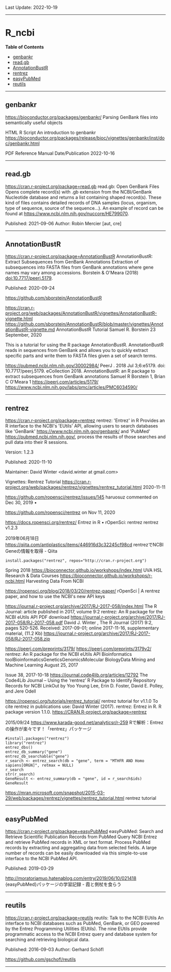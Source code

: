 Last Update: 2022-10-19

----------
# R_ncbi

**Table of Contents**
- [genbankr](#genbankr)
- [read.gb](#read.gb)
- [AnnotationBustR](#annotationbustr)
- [rentrez](#rentrez)
- [easyPubMed](#easypubmed)
- [reutils](#reutils)

----------
## genbankr

https://bioconductor.org/packages/genbankr/
Parsing GenBank files into semantically useful objects

HTML	R Script	An introduction to genbankr
https://bioconductor.org/packages/release/bioc/vignettes/genbankr/inst/doc/genbankr.html

PDF	 	Reference Manual
Date/Publication 2022-10-16

----------
## read.gb

https://cran.r-project.org/package=read.gb
read.gb: Open GenBank Files
Opens complete record(s) with .gb extension from the NCBI/GenBank Nucleotide database and returns a list containing shaped record(s). These kind of files contains detailed records of DNA samples (locus, organism, type of sequence, source of the sequence...). An example of record can be found at <https://www.ncbi.nlm.nih.gov/nuccore/HE799070>.

Published:	2021-09-06
Author:	Robin Mercier [aut, cre]

----------
## AnnotationBustR

https://cran.r-project.org/package=AnnotationBustR
AnnotationBustR: Extract Subsequences from GenBank Annotations
Extraction of subsequences into FASTA files from GenBank annotations where gene names may vary among accessions. Borstein & O'Meara (2018) <doi:10.7717/peerj.5179>.

Published:	2020-09-24

https://github.com/sborstein/AnnotationBustR

https://cran.r-project.org/web/packages/AnnotationBustR/vignettes/AnnotationBustR-vignette.html
https://github.com/sborstein/AnnotationBustR/blob/master/vignettes/AnnotationBustR-vignette.md
AnnotationBustR Tutorial
Samuel R. Borstein
23 September, 2020

This is a tutorial for using the R package AnnotationBustR. AnnotationBustR reads in sequences from GenBank and allows you to quickly extract specific parts and write them to FASTA files given a set of search terms.

https://pubmed.ncbi.nlm.nih.gov/30002984/
PeerJ
. 2018 Jul 3;6:e5179. doi: 10.7717/peerj.5179. eCollection 2018.
AnnotationBustR: an R package to extract subsequences from GenBank annotations
Samuel R Borstein 1, Brian C O'Meara 1
https://peerj.com/articles/5179/
https://www.ncbi.nlm.nih.gov/labs/pmc/articles/PMC6034590/

----------
## rentrez

https://cran.r-project.org/package=rentrez
rentrez: 'Entrez' in R
Provides an R interface to the NCBI's 'EUtils' API, allowing users to search databases like 'GenBank' <https://www.ncbi.nlm.nih.gov/genbank/> and 'PubMed' <https://pubmed.ncbi.nlm.nih.gov/>, process the results of those searches and pull data into their R sessions.

Version:	1.2.3

Published:	2020-11-10

Maintainer:	David Winter <david.winter at gmail.com>

Vignettes:	Rentrez Tutorial
https://cran.r-project.org/web/packages/rentrez/vignettes/rentrez_tutorial.html
2020-11-11




https://github.com/ropensci/rentrez/issues/145
haruosuz commented on Dec 30, 2019 • 

https://github.com/ropensci/rentrez
on Nov 11, 2020

https://docs.ropensci.org/rentrez/
Entrez in R • rOpenSci: rentrez
rentrez v1.2.3



2019年06月18日
https://qiita.com/antiplastics/items/446916d3c32245cf98cd
rentrezでNCBI Geneの情報を取得 - Qiita
```
install.packages("rentrez", repos="http://cran.r-project.org")
```

Spring 2018
https://bioconnector.github.io/workshops/index.html
UVA HSL Research & Data Courses
https://bioconnector.github.io/workshops/r-ncbi.html
Harvesting Data From NCBI

https://ropensci.org/blog/2018/03/20/rentrez-paper/
rOpenSci | A rentrez paper, and how to use the NCBI's new API keys

https://journal.r-project.org/archive/2017/RJ-2017-058/index.html
The R Journal: article published in 2017, volume 9:2
rentrez: An R package for the NCBI eUtils API PDF download
https://journal.r-project.org/archive/2017/RJ-2017-058/RJ-2017-058.pdf
David J. Winter , The R Journal (2017) 9:2, pages 520-526.
Received: 2017-09-01; online 2017-11-16, supplementary material, (11.2 Kb)
https://journal.r-project.org/archive/2017/RJ-2017-058/RJ-2017-058.zip

https://peerj.com/preprints/3179/
https://peerj.com/preprints/3179v2/
rentrez: An R package for the NCBI eUtils API
Bioinformatics toolBioinformaticsGeneticsGenomicsMolecular BiologyData Mining and Machine Learning
August 25, 2017

Issue 38, 2017-10-18
https://journal.code4lib.org/articles/12792
The Code4Lib Journal – Using the ‘rentrez’ R Package to Identify Repository Records for NCBI LinkOut
by Yoo Young Lee, Erin D. Foster, David E. Polley, and Jere Odell

https://ropensci.org/tutorials/rentrez_tutorial/
rentrez tutorial
for v1.1.0
To cite rentrez in publications use: 
David Winter (2017). rentrez: Entrez in R. R package version 1.1.0. https://CRAN.R-project.org/package=rentrez

2015/09/24
https://www.karada-good.net/analyticsr/r-259
Rで解析：Entrezの操作が楽々です！「rentrez」パッケージ

	#install.packages("rentrez")
	library("rentrez")
	entrez_dbs()
	entrez_db_summary("gene")
	entrez_db_searchable("gene")
	r_search <- entrez_search(db = "gene", term = "MTHFR AND Homo sapiens[ORGN]", retmax = NULL)
	r_search
	str(r_search)
	GeneResult <- entrez_summary(db = "gene", id = r_search$ids)
	GeneResult

https://mran.microsoft.com/snapshot/2015-03-29/web/packages/rentrez/vignettes/rentrez_tutorial.html
rentrez tutorial

----------
## easyPubMed

https://cran.r-project.org/package=easyPubMed
easyPubMed: Search and Retrieve Scientific Publication Records from PubMed
Query NCBI Entrez and retrieve PubMed records in XML or text format. Process PubMed records by extracting and aggregating data from selected fields. A large number of records can be easily downloaded via this simple-to-use interface to the NCBI PubMed API.

Published:	2019-03-29

http://moratoriamuo.hatenablog.com/entry/2019/06/10/021418
{easyPubMed}パッケージの学習記録 - 霞と側杖を食らう

----------
## reutils

https://cran.r-project.org/package=reutils
reutils: Talk to the NCBI EUtils
An interface to NCBI databases such as PubMed, GenBank, or GEO powered by the Entrez Programming Utilities (EUtils). The nine EUtils provide programmatic access to the NCBI Entrez query and database system for searching and retrieving biological data.

Published:	2016-09-03
Author:	Gerhard Schöfl

https://github.com/gschofl/reutils

----------




